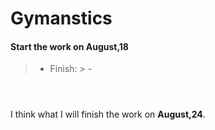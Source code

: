 # Gymanstics

#### Start the work on August,18

> - Finish:
	> - <header></header>

I think what I will finish the work on **August,24**.